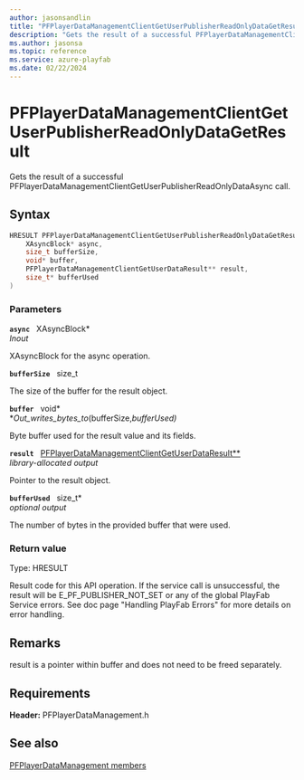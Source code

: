 ```yaml
---
author: jasonsandlin
title: "PFPlayerDataManagementClientGetUserPublisherReadOnlyDataGetResult"
description: "Gets the result of a successful PFPlayerDataManagementClientGetUserPublisherReadOnlyDataAsync call."
ms.author: jasonsa
ms.topic: reference
ms.service: azure-playfab
ms.date: 02/22/2024
---
```


# PFPlayerDataManagementClientGetUserPublisherReadOnlyDataGetResult  

Gets the result of a successful PFPlayerDataManagementClientGetUserPublisherReadOnlyDataAsync call.  

## Syntax  
  
```cpp
HRESULT PFPlayerDataManagementClientGetUserPublisherReadOnlyDataGetResult(  
    XAsyncBlock* async,  
    size_t bufferSize,  
    void* buffer,  
    PFPlayerDataManagementClientGetUserDataResult** result,  
    size_t* bufferUsed  
)  
```  
  
### Parameters  
  
**`async`** &nbsp; XAsyncBlock*  
*_Inout_*  
  
XAsyncBlock for the async operation.  
  
**`bufferSize`** &nbsp; size_t  
  
The size of the buffer for the result object.  
  
**`buffer`** &nbsp; void*  
*_Out_writes_bytes_to_(bufferSize,*bufferUsed)*  
  
Byte buffer used for the result value and its fields.  
  
**`result`** &nbsp; [PFPlayerDataManagementClientGetUserDataResult**](../../pfplayerdatamanagementtypes/structs/pfplayerdatamanagementclientgetuserdataresult.md)  
*library-allocated output*  
  
Pointer to the result object.  
  
**`bufferUsed`** &nbsp; size_t*  
*optional output*  
  
The number of bytes in the provided buffer that were used.  
  
  
### Return value
Type: HRESULT
  
Result code for this API operation. If the service call is unsuccessful, the result will be E_PF_PUBLISHER_NOT_SET or any of the global PlayFab Service errors. See doc page "Handling PlayFab Errors" for more details on error handling.
  
## Remarks  
  
result is a pointer within buffer and does not need to be freed separately.
  
## Requirements  
  
**Header:** PFPlayerDataManagement.h
  
## See also  
[PFPlayerDataManagement members](../pfplayerdatamanagement_members.md)  

  
  
